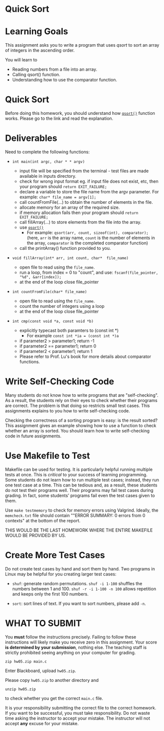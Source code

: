 # Quick Sort

Learning Goals 
==============

This assignment asks you to write a program that uses *qsort*
to sort an array of integers in the ascending order.

You will learn to
* Reading numbers from a file into an array.
* Calling qsort() function.
* Understanding how to use the comparator function.

Quick Sort
==============

Before doing this homework, you should understand how [`qsort()`](https://linux.die.net/man/3/qsort) function works. Please go to the link and read the explanation. 

Deliverables
==============
 Need to complete the following functions:
 * `int main(int argc, char * * argv)`
	* input file will be specified from the terminal - test files are made available in inputs directory.
	* check for wrong input format eg. if input file does not exist, etc, then your program should `return EXIT_FAILURE;`
	* declare a variable to store the file name from the argv parameter. For example: `char* file_name = argv[1];`
	* call countFromFile(...) to obtain the number of elements in the file.
	* allocate memory for an array of the required size.
	* if memory allocation fails then your program should `return EXIT_FAILURE;`
	* call fillArray(...) to store elements from the file into the array.
	* use [`qsort()`](https://linux.die.net/man/3/qsort)
		* For example: `qsort(arr, count, sizeof(int), comparator);` (here, `arr` is the array name, `count` is the number of elements in the array, `comparator` is the completed comparator function)
	* call the printArray() function provided to you.
	   
 * `void fillArray(int* arr, int count, char*  file_name)`
 	* open file to read using the `file_name`.
	* run a loop, from index = 0 to "count", and use: `fscanf(file_pointer, "%d", &arr[index]);`
	* at the end of the loop close file_pointer
	   
 * `int countFromFile(char* file_name)`
 	* open file to read using the `file_name`.
	* count the number of integers using a loop
	* at the end of the loop close file_pointer
	   
 * `int cmp(const void *a, const void *b) `
 	* explicitly typecast both paramters to (const int *)
		* For example `const int *ia = (const int *)a`
 	* if parameter2 > parameter1; return -1
	* if parameter2 == parameter1; return 0
	* if parameter2 < parameter1; return 1
	* Please refer to Prof. Lu's book for more details about comparator functions.
   
Write Self-Checking Code
========================

Many students do not know how to write programs that are
"self-checking".  As a result, the students rely on their eyes to
check whether their programs are correct.  The problem is that doing
so restricts small test cases.  This assignments explains to you how
to write self-checking code.

Checking the correctness of a sorting program is easy: is the result
sorted?  This assignment gives an example showing how to use a
function to check whether an array is sorted. You should learn how to
write self-checking code in future assignments.

Use Makefile to Test
====================

Makefile can be used for testing.  It is particularly helpful running
multiple tests at once.  This is *critical* to your success of
learning programming.  Some students do not learn how to run multiple
test cases; instead, they run one test case at a time. This can be
tedious and, as a result, these students do not test their programs
well.  Their programs may fail test cases during grading.  In fact,
some students' programs fail even the test cases given to them.

Use `make testmemory` to check for memory errors using Valgrind. Ideally, the `memcheck.txt` file should contain ""ERROR SUMMARY: 0 errors from 0 contexts" at the bottom of the report.

THIS WOULD BE THE LAST HOMEWORK WHERE THE ENTIRE MAKEFILE WOULD BE PROVIDED BY US.

Create More Test Cases
======================

Do not create test cases by hand and sort them by hand.  Two programs
in Linux may be helpful for you creating larger test cases:

* `shuf`: generate random permutations. `shuf -i 1-100` shuffles the numbers between 1 and 100. `shuf -r -i 1-100 -n 100` allows repetition and keeps only the first 100 numbers.

* `sort`: sort lines of text. If you want to sort numbers, please add `-n`.  


WHAT TO SUBMIT
==============

You **must** follow the instructions precisely. Failing to follow
these instructions will likely make you receive zero in this
assignment.  Your score **is determined by your submission**, nothing
else.  The teaching staff is strictly prohibited seeing anything on
your computer for grading.

```
zip hw05.zip main.c
```

Enter Blackboard, upload `hw05.zip`.

Please copy `hw05.zip` to another directory and

```
unzip hw05.zip
```

to check whether you get the correct `main.c` file.


It is your responsibility submitting the correct file to the correct
homework.  If you want to be successful, you must take responsibility.
Do not waste time asking the instructor to accept your mistake.  The
instructor will not accept **any** excuse for your mistake.
